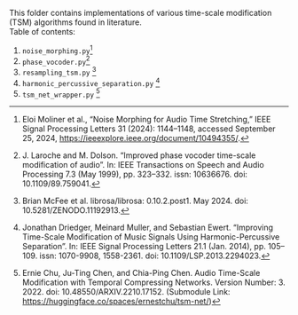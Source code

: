 This folder contains implementations of various time-scale modification (TSM) algorithms found in literature.  
Table of contents:

1. `noise_morphing.py`[^1]
2. `phase_vocoder.py`[^2] 
3. `resampling_tsm.py` [^3]
4. `harmonic_percussive_separation.py` [^4]
5. `tsm_net_wrapper.py` [^5] 

[^1]: Eloi Moliner et al., “Noise Morphing for Audio Time Stretching,” IEEE Signal Processing Letters 31 (2024): 1144–1148, accessed September 25, 2024, https://ieeexplore.ieee.org/document/10494355/.  
[^2]: J. Laroche and M. Dolson. “Improved phase vocoder time-scale modification of audio”. In: IEEE Transactions on Speech and Audio Processing 7.3 (May 1999), pp. 323–332. issn: 10636676. doi: 10.1109/89.759041.  
[^3]: Brian McFee et al. librosa/librosa: 0.10.2.post1. May 2024. doi: 10.5281/ZENODO.11192913.
[^4]: Jonathan Driedger, Meinard Muller, and Sebastian Ewert. “Improving Time-Scale Modification of Music Signals Using Harmonic-Percussive Separation”. In: IEEE Signal Processing Letters 21.1 (Jan. 2014), pp. 105–109. issn: 1070-9908, 1558-2361. doi: 10.1109/LSP.2013.2294023.  
[^5]: Ernie Chu, Ju-Ting Chen, and Chia-Ping Chen. Audio Time-Scale Modification with Temporal Compressing Networks. Version Number: 3. 2022. doi: 10.48550/ARXIV.2210.17152. (Submodule Link: https://huggingface.co/spaces/ernestchu/tsm-net/)